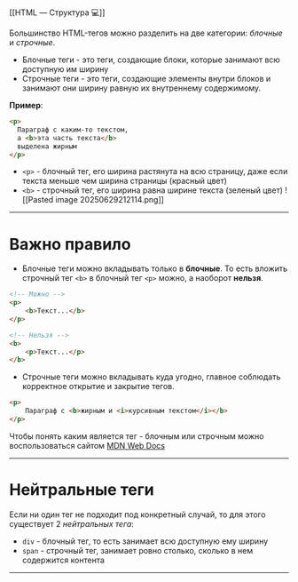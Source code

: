 [[HTML — Структура 💻]]

Большинство HTML-тегов можно разделить на две категории: *блочные* и *строчные*.

- Блочные теги - это теги, создающие блоки, которые занимают всю доступную им ширину
- Строчные теги - это теги, создающие элементы внутри блоков и занимают они ширину равную их внутреннему содержимому.

**Пример**:
```html
<p>
  Параграф с каким-то текстом,
  а <b>эта часть текста</b>
  выделена жирным
</p>
```

- `<p>` - блочный тег, его ширина растянута на всю страницу, даже если текста меньше чем ширина страницы (красный цвет)
- `<b>` - строчный тег, его ширина равна ширине текста (зеленый цвет)
![[Pasted image 20250629212114.png]]
---
# Важно правило

- Блочные теги можно вкладывать только в **блочные**. То есть вложить строчный тег `<b>` в блочный тег `<p>` можно, а наоборот **нельзя**.

```html
<!-- Можно -->
<p>
	<b>Текст...</b>
</p>

<!-- Нельзя -->
<b>
	<p>Текст...</p>
</b>
```

- Строчные теги можно вкладывать куда угодно, главное соблюдать корректное открытие и закрытие тегов.

```html
<p>
	Параграф с <b>жирным и <i>курсивным текстом</i></b>
</p>
```

Чтобы понять каким является тег - блочным или строчным можно воспользоваться сайтом [MDN Web Docs](https://developer.mozilla.org/ru/)

---
# Нейтральные теги

Если ни один тег не подходит под конкретный случай, то для этого существует 2 *нейтральных тега*: 
- `div` - блочный тег, то  есть занимает всю доступную ему ширину
- `span` - строчный тег, занимает ровно столько, сколько в нем содержится контента

---

